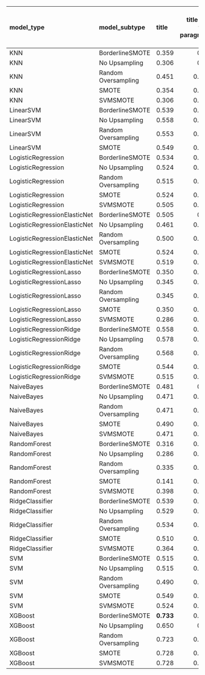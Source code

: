 | model_type                   | model_subtype       | title     |   title and first paragraph |   title and 5 sentences |   title and 10 sentences |   title and first sentence each paragraph | raw text   |
|:-----------------------------|:--------------------|:----------|----------------------------:|------------------------:|-------------------------:|------------------------------------------:|:-----------|
| KNN                          | BorderlineSMOTE     | 0.359     |                       0.33  |                   0.398 |                    0.345 |                                     0.097 | 0.403      |
| KNN                          | No Upsampling       | 0.306     |                       0.18  |                   0.388 |                    0.335 |                                     0.019 | 0.000      |
| KNN                          | Random Oversampling | 0.451     |                       0.427 |                   0.32  |                    0.335 |                                     0.019 | 0.000      |
| KNN                          | SMOTE               | 0.354     |                       0.427 |                   0.388 |                    0.175 |                                     0.097 | 0.403      |
| KNN                          | SVMSMOTE            | 0.306     |                       0.238 |                   0.32  |                    0.175 |                                     0.097 | 0.097      |
| LinearSVM                    | BorderlineSMOTE     | 0.539     |                       0.466 |                   0.534 |                    0.558 |                                     0.568 | 0.602      |
| LinearSVM                    | No Upsampling       | 0.558     |                       0.481 |                   0.539 |                    0.495 |                                     0.558 | 0.597      |
| LinearSVM                    | Random Oversampling | 0.553     |                       0.471 |                   0.519 |                    0.515 |                                     0.573 | 0.583      |
| LinearSVM                    | SMOTE               | 0.549     |                       0.456 |                   0.519 |                    0.519 |                                     0.549 | 0.568      |
| LogisticRegression           | BorderlineSMOTE     | 0.534     |                       0.485 |                   0.563 |                    0.534 |                                     0.544 | 0.655      |
| LogisticRegression           | No Upsampling       | 0.524     |                       0.451 |                   0.515 |                    0.481 |                                     0.456 | 0.578      |
| LogisticRegression           | Random Oversampling | 0.515     |                       0.451 |                   0.515 |                    0.485 |                                     0.481 | 0.558      |
| LogisticRegression           | SMOTE               | 0.524     |                       0.456 |                   0.519 |                    0.495 |                                     0.466 | 0.573      |
| LogisticRegression           | SVMSMOTE            | 0.505     |                       0.456 |                   0.524 |                    0.466 |                                     0.515 | 0.573      |
| LogisticRegressionElasticNet | BorderlineSMOTE     | 0.505     |                       0.49  |                   0.553 |                    0.51  |                                     0.573 | 0.641      |
| LogisticRegressionElasticNet | No Upsampling       | 0.461     |                       0.471 |                   0.524 |                    0.495 |                                     0.553 | 0.583      |
| LogisticRegressionElasticNet | Random Oversampling | 0.500     |                       0.495 |                   0.515 |                    0.49  |                                     0.558 | 0.592      |
| LogisticRegressionElasticNet | SMOTE               | 0.524     |                       0.461 |                   0.529 |                    0.471 |                                     0.553 | 0.583      |
| LogisticRegressionElasticNet | SVMSMOTE            | 0.519     |                       0.481 |                   0.524 |                    0.495 |                                     0.553 | 0.587      |
| LogisticRegressionLasso      | BorderlineSMOTE     | 0.350     |                       0.427 |                   0.374 |                    0.5   |                                     0.529 | 0.578      |
| LogisticRegressionLasso      | No Upsampling       | 0.345     |                       0.422 |                   0.5   |                    0.49  |                                     0.549 | **0.733**  |
| LogisticRegressionLasso      | Random Oversampling | 0.345     |                       0.345 |                   0.461 |                    0.49  |                                     0.505 | 0.592      |
| LogisticRegressionLasso      | SMOTE               | 0.350     |                       0.311 |                   0.466 |                    0.5   |                                     0.5   | 0.583      |
| LogisticRegressionLasso      | SVMSMOTE            | 0.286     |                       0.272 |                   0.335 |                    0.519 |                                     0.544 | 0.578      |
| LogisticRegressionRidge      | BorderlineSMOTE     | 0.558     |                       0.549 |                   0.549 |                    0.519 |                                     0.607 | 0.612      |
| LogisticRegressionRidge      | No Upsampling       | 0.578     |                       0.558 |                   0.549 |                    0.515 |                                     0.621 | 0.607      |
| LogisticRegressionRidge      | Random Oversampling | 0.568     |                       0.495 |                   0.534 |                    0.534 |                                     0.583 | 0.602      |
| LogisticRegressionRidge      | SMOTE               | 0.544     |                       0.485 |                   0.544 |                    0.544 |                                     0.573 | 0.592      |
| LogisticRegressionRidge      | SVMSMOTE            | 0.515     |                       0.476 |                   0.519 |                    0.495 |                                     0.549 | 0.602      |
| NaiveBayes                   | BorderlineSMOTE     | 0.481     |                       0.49  |                   0.51  |                    0.544 |                                     0.626 | 0.646      |
| NaiveBayes                   | No Upsampling       | 0.471     |                       0.476 |                   0.519 |                    0.544 |                                     0.573 | 0.641      |
| NaiveBayes                   | Random Oversampling | 0.471     |                       0.481 |                   0.529 |                    0.549 |                                     0.587 | 0.641      |
| NaiveBayes                   | SMOTE               | 0.490     |                       0.471 |                   0.524 |                    0.505 |                                     0.587 | 0.631      |
| NaiveBayes                   | SVMSMOTE            | 0.471     |                       0.481 |                   0.515 |                    0.544 |                                     0.524 | 0.636      |
| RandomForest                 | BorderlineSMOTE     | 0.316     |                       0.461 |                   0.403 |                    0.398 |                                     0.461 | 0.529      |
| RandomForest                 | No Upsampling       | 0.286     |                       0.558 |                   0.553 |                    0.524 |                                     0.505 | 0.563      |
| RandomForest                 | Random Oversampling | 0.335     |                       0.539 |                   0.481 |                    0.456 |                                     0.461 | 0.437      |
| RandomForest                 | SMOTE               | 0.141     |                       0.427 |                   0.403 |                    0.417 |                                     0.417 | 0.519      |
| RandomForest                 | SVMSMOTE            | 0.398     |                       0.456 |                   0.422 |                    0.417 |                                     0.403 | 0.485      |
| RidgeClassifier              | BorderlineSMOTE     | 0.539     |                       0.471 |                   0.5   |                    0.481 |                                     0.563 | 0.558      |
| RidgeClassifier              | No Upsampling       | 0.529     |                       0.471 |                   0.5   |                    0.49  |                                     0.578 | 0.534      |
| RidgeClassifier              | Random Oversampling | 0.534     |                       0.505 |                   0.5   |                    0.461 |                                     0.558 | 0.549      |
| RidgeClassifier              | SMOTE               | 0.510     |                       0.466 |                   0.505 |                    0.466 |                                     0.568 | 0.539      |
| RidgeClassifier              | SVMSMOTE            | 0.364     |                       0.461 |                   0.51  |                    0.471 |                                     0.534 | 0.544      |
| SVM                          | BorderlineSMOTE     | 0.515     |                       0.519 |                   0.505 |                    0.519 |                                     0.583 | 0.558      |
| SVM                          | No Upsampling       | 0.515     |                       0.505 |                   0.519 |                    0.524 |                                     0.553 | 0.515      |
| SVM                          | Random Oversampling | 0.490     |                       0.461 |                   0.529 |                    0.485 |                                     0.578 | 0.524      |
| SVM                          | SMOTE               | 0.549     |                       0.481 |                   0.476 |                    0.485 |                                     0.437 | 0.524      |
| SVM                          | SVMSMOTE            | 0.524     |                       0.539 |                   0.524 |                    0.505 |                                     0.597 | 0.563      |
| XGBoost                      | BorderlineSMOTE     | **0.733** |                       0.631 |                   0.607 |                    0.597 |                                     0.617 | 0.670      |
| XGBoost                      | No Upsampling       | 0.650     |                       0.67  |                   0.587 |                    0.602 |                                     0.583 | 0.709      |
| XGBoost                      | Random Oversampling | 0.723     |                       0.583 |                   0.563 |                    0.626 |                                     0.553 | 0.655      |
| XGBoost                      | SMOTE               | 0.728     |                       0.597 |                   0.646 |                    0.583 |                                     0.617 | 0.646      |
| XGBoost                      | SVMSMOTE            | 0.728     |                       0.646 |                   0.583 |                    0.578 |                                     0.612 | 0.670      |